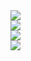 <div> <img src = "./Presentación/img1.png"/> </div>
<div> <img src = "./Presentación/img2.png"/> </div>
<div> <img src = "./Presentación/img3.png"/> </div>
<div> <img src = "./Presentación/img4.png"/> </div>